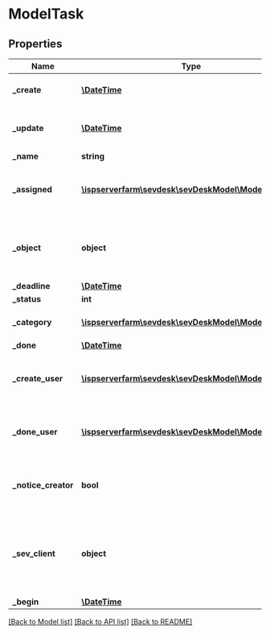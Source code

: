# ModelTask

## Properties
Name | Type | Description | Notes
------------ | ------------- | ------------- | -------------
**_create** | [**\DateTime**](\DateTime.md) | the date the task was created | [optional] 
**_update** | [**\DateTime**](\DateTime.md) | date the task was last updated | [optional] 
**_name** | **string** |  | [optional] 
**_assigned** | [**\ispserverfarm\sevdesk\sevDeskModel\ModelSevUser**](ModelSevUser.md) | the sevDesk user who is assigned to the task | [optional] 
**_object** | **object** | can be a contact, invoice, etc to which the task refers to | [optional] 
**_deadline** | [**\DateTime**](\DateTime.md) |  | [optional] 
**_status** | **int** |  | [optional] 
**_category** | [**\ispserverfarm\sevdesk\sevDeskModel\ModelCategory**](ModelCategory.md) | category of the created task | [optional] 
**_done** | [**\DateTime**](\DateTime.md) |  | [optional] 
**_create_user** | [**\ispserverfarm\sevdesk\sevDeskModel\ModelSevUser**](ModelSevUser.md) | the SevUser who created the task | [optional] 
**_done_user** | [**\ispserverfarm\sevdesk\sevDeskModel\ModelSevUser**](ModelSevUser.md) | the SevUser who completed the task | [optional] 
**_notice_creator** | **bool** | notice the creator when the task is finished | [optional] 
**_sev_client** | **object** | sevClient is the unique id every customer has and is used in nearly all operations | [optional] 
**_begin** | [**\DateTime**](\DateTime.md) |  | [optional] 

[[Back to Model list]](../README.md#documentation-for-models) [[Back to API list]](../README.md#documentation-for-api-endpoints) [[Back to README]](../README.md)


